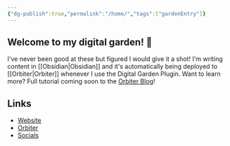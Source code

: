 ```yaml
---
{"dg-publish":true,"permalink":"/home/","tags":["gardenEntry"]}
---
```


## Welcome to my digital garden! 🌿 
I've never been good at these but figured I would give it a shot! I'm writing content in [[Obsidian\|Obsidian]] and it's automatically being deployed to [[Orbiter\|Orbiter]] whenever I use the Digital Garden Plugin. Want to learn more? Full tutorial coming soon to the [Orbiter Blog](https://orbiter.host/blog)!
## Links

- [Website](https://stevedylan.dev)
- [Orbiter](https://orbiter.host)
- [Socials](https://stevedylan.dev/links)

